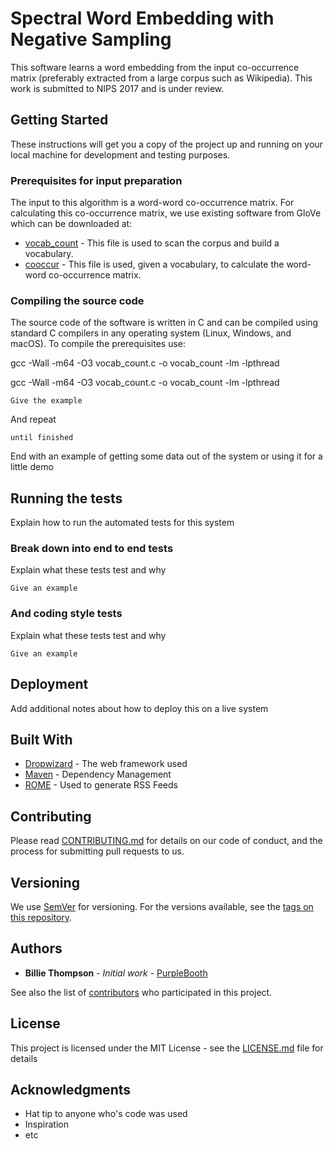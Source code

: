 # Spectral Word Embedding with Negative Sampling

This software learns a word embedding from the input co-occurrence matrix (preferably extracted from a large corpus such as Wikipedia). This work is submitted to NIPS 2017 and is under review.

## Getting Started

These instructions will get you a copy of the project up and running on your local machine for development and testing purposes.

### Prerequisites for input preparation

The input to this algorithm is a word-word co-occurrence matrix. For calculating this co-occurrence matrix, we use existing software from GloVe which can be downloaded at:

* [vocab_count](https://github.com/stanfordnlp/GloVe/blob/master/src/vocab_count.c) - This file is used to scan the corpus and build a vocabulary.
* [cooccur](https://github.com/stanfordnlp/GloVe/blob/master/src/cooccur.c) - This file is used, given a vocabulary, to calculate the word-word co-occurrence matrix.

### Compiling the source code

The source code of the software is written in C and can be compiled using standard C compilers in any operating system (Linux, Windows, and macOS). To compile the prerequisites use:

gcc -Wall -m64 -O3 vocab_count.c -o vocab_count -lm -lpthread

gcc -Wall -m64 -O3 vocab_count.c -o vocab_count -lm -lpthread

```
Give the example
```

And repeat

```
until finished
```

End with an example of getting some data out of the system or using it for a little demo

## Running the tests

Explain how to run the automated tests for this system

### Break down into end to end tests

Explain what these tests test and why

```
Give an example
```

### And coding style tests

Explain what these tests test and why

```
Give an example
```

## Deployment

Add additional notes about how to deploy this on a live system

## Built With

* [Dropwizard](http://www.dropwizard.io/1.0.2/docs/) - The web framework used
* [Maven](https://maven.apache.org/) - Dependency Management
* [ROME](https://rometools.github.io/rome/) - Used to generate RSS Feeds

## Contributing

Please read [CONTRIBUTING.md](https://gist.github.com/PurpleBooth/b24679402957c63ec426) for details on our code of conduct, and the process for submitting pull requests to us.

## Versioning

We use [SemVer](http://semver.org/) for versioning. For the versions available, see the [tags on this repository](https://github.com/your/project/tags). 

## Authors

* **Billie Thompson** - *Initial work* - [PurpleBooth](https://github.com/PurpleBooth)

See also the list of [contributors](https://github.com/your/project/contributors) who participated in this project.

## License

This project is licensed under the MIT License - see the [LICENSE.md](LICENSE.md) file for details

## Acknowledgments

* Hat tip to anyone who's code was used
* Inspiration
* etc
